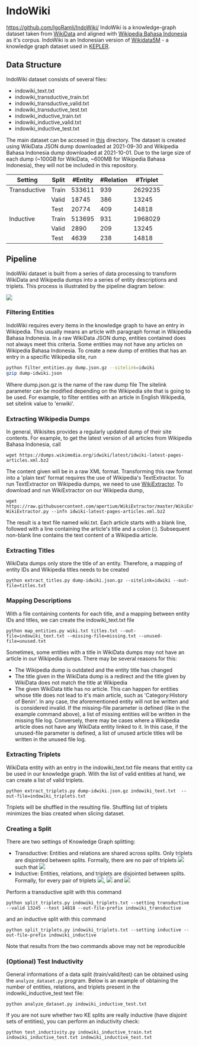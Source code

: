 # IndoWiki
https://github.com/IgoRamli/IndoWiki/
IndoWiki is a knowledge-graph dataset taken from [WikiData](https://www.wikidata.org/) and aligned with [Wikipedia Bahasa Indonesia](https://id.wikipedia.org/) as it's corpus. IndoWiki is an Indonesian version of [Wikidata5M](https://deepgraphlearning.github.io/project/wikidata5m) - a knowledge graph dataset used in [KEPLER](https://arxiv.org/pdf/1911.06136.pdf).

## Data Structure

IndoWiki dataset consists of several files:
- indowiki_text.txt
- indowiki_transductive_train.txt
- indowiki_transductive_valid.txt
- indowiki_transductive_test.txt
- indowiki_inductive_train.txt
- indowiki_inductive_valid.txt
- indowiki_inductive_test.txt

The main dataset can be accesed in [this](https://drive.google.com/drive/folders/1V79VrSJ_ljz652iETARjHoB_zEfEIxV1?usp=sharing) directory. The dataset is created using WikiData JSON dump downloaded at 2021-09-30 and Wikipedia Bahasa Indonesia dump downloaded at 2021-10-01. Due to the large size of each dump (\~100GB for WikiData, \~600MB for Wikipedia Bahasa Indonesia), they will not be included in this repository.

| Setting      | Split | #Entity | #Relation | #Triplet |
|--------------|-------|---------|-----------|----------|
| Transductive | Train | 533611  | 939       | 2629235  |
|              | Valid | 18745   | 386       | 13245    |
|              | Test  | 20774   | 409       | 14818    |
| Inductive    | Train | 513695  | 931       | 1968029  |
|              | Valid | 2890    | 209       | 13245    |
|              | Test  | 4639    | 238       | 14818    |

## Pipeline

IndoWiki dataset is built from a series of data processing to transform WikiData and Wikipedia dumps into a series of entity descriptions and triplets. This process is illustrated by the pipeline diagram below:

![](indowiki-pipeline.png)

### Filtering Entities

IndoWiki requires every items in the knowledge graph to have an entry in Wikipedia. This usually means an article with paragraph format in Wikipedia Bahasa Indonesia. In a raw WikiData JSON dump, entities contained does not always meet this criteria. Some entities may not have any articles on Wikipedia Bahasa Indonesia. To create a new dump of entities that has an entry in a specific Wikipedia site, run

```bash
python filter_entities.py dump.json.gz --sitelink=idwiki
gzip dump-idwiki.json
```
Where dump.json.gz is the name of the raw dump file
The sitelink parameter can be modified depending on the Wikipedia site that is going to be used. For example, to filter entities with an article in English Wikipedia, set sitelink value to 'enwiki'.

### Extracting Wikipedia Dumps

In general, Wikisites provides a regularly updated dump of their site contents. For example, to get the latest version of all articles from Wikipedia Bahasa Indonesia, call

```
wget https://dumps.wikimedia.org/idwiki/latest/idwiki-latest-pages-articles.xml.bz2
```

The content given will be in a raw XML format. Transforming this raw format into a 'plain text' format requires the use of Wikipedia's TextExtractor. To run TextExtractor on Wikipedia dumps, we need to use [WikiExtractor](https://github.com/apertium/WikiExtractor). To download and run WikiExtractor on our Wikipedia dump,
```
wget https://raw.githubusercontent.com/apertium/WikiExtractor/master/WikiExtractor.py
WikiExtractor.py --infn idwiki-latest-pages-articles.xml.bz2
```
The result is a text file named wiki.txt. Each article starts with a blank line, followed with a line containing the article's title and a colon (:). Subsequent non-blank line contains the text content of a Wikipedia article.

### Extracting Titles

WikiData dumps only store the title of an entity. Therefore, a mapping of entity IDs and Wikipedia titles needs to be created
```
python extract_titles.py dump-idwiki.json.gz --sitelink=idwiki --out-file=titles.txt
```

### Mapping Descriptions

With a file containing contents for each title, and a mapping between entity IDs and titles, we can create the indowiki_text.txt file
```
python map_entities.py wiki.txt titles.txt --out-file=indowiki_text.txt --missing-file=missing.txt --unused-file=unused.txt
```
Sometimes, some entities with a title in WikiData dumps may not have an article in our Wikipedia dumps. There may be several reasons for this:
- The Wikipedia dump is outdated and the entity title has changed
- The title given in the WikiData dump is a redirect and the title given by WikiData does not match the title at Wikipedia
- The given WikiData title has no article. This can happen for entities whose title does not lead to it's main article, such as 'Category:History of Benin'.
In any case, the aforementioned entity will not be written and is considered invalid. If the missing-file parameter is defined (like in the example command above), a list of missing entities will be written in the missing file log.
Conversely, there may be cases where a Wikipedia article does not have any WikiData entity linked to it. In this case, if the unused-file parameter is defined, a list of unused article titles will be written in the unused file log.

### Extracting Triplets

WikiData entity with an entry in the indowiki_text.txt file means that entity ca be used in our knowledge graph. With the list of valid entities at hand, we can create a list of valid triplets.
```
python extract_triplets.py dump-idwiki.json.gz indowiki_text.txt  --out-file=indowiki_triplets.txt
```
Triplets will be shuffled in the resulting file. Shuffling list of triplets minimizes the bias created when slicing dataset.

### Creating a Split

There are two settings of Knowledge Graph splitting:
- Transductive: Entities and relations are shared across splits. Only triplets are disjointed between splits. Formally, there are no pair of triplets <img src="https://render.githubusercontent.com/render/math?math=(h_1, r_1, t_1) \in KG_{train}, (h_2, r_2, t_2) \in KG_{test}"> such that <img src="https://render.githubusercontent.com/render/math?math=(h_1, r_1, t_1) = (h_2, r_2, t_2)">
- Inductive: Entities, relations, and triplets are disjointed between splits. Formally, for every pair of triplets <img src="https://render.githubusercontent.com/render/math?math=(h_1, r_1, t_1) \in KG_{train}, (h_2, r_2, t_2) \in KG_{test}">, <img src="https://render.githubusercontent.com/render/math?math=h_1 \neq h_2"> and <img src="https://render.githubusercontent.com/render/math?math=t_1 \neq t_2">


Perform a transductive split with this command
```
python split_triplets.py indowiki_triplets.txt --setting transductive --valid 13245 --test 14818 --out-file-prefix indowiki_transductive
```
and an inductive split with this command
```
python split_triplets.py indowiki_triplets.txt --setting inductive --out-file-prefix indowiki_inductive
```
Note that results from the two commands above may not be reproducible

### (Optional) Test Inductivity

General informations of a data split (train/valid/test) can be obtained using the `analyze_dataset.py` program. Below is an example of obtaining the number of entities, relations, and triplets present in the indowiki_inductive_test text file:
```
python analyze_dataset.py indowiki_inductive_test.txt
```

If you are not sure whether two KE splits are really inductive (have disjoint sets of entities), you can perform an inductivity check:
```
python test_inductivity.py indowiki_inductive_train.txt indowiki_inductive_test.txt indowiki_inductive_test.txt
```
